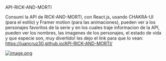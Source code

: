 API-RICK-AND-MORTI

Consumi la API de RICK-AND-MORTI, con React.js, usando CHAKRA-UI (para el estilo) y Framer motion (para las animaciones), pueden ver a los personajes favoritos de la serie y en los cuales traje informacion de la API, pueden ver los nombres, las imagenes de los personajes, el estado de vida y que especie son, muy divertido! les dejo el link para que lo vean: https://juancruz30.github.io/API-RICK-AND-MORTI/

[![image.png](https://i.postimg.cc/TYFXcd1z/image.png)](https://postimg.cc/zVCMz1n7)
